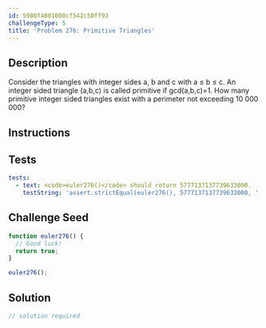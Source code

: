 ```yaml
---
id: 5900f4801000cf542c50ff93
challengeType: 5
title: 'Problem 276: Primitive Triangles'
---
```


## Description
<section id='description'>
Consider the triangles with integer sides a, b and c with a ≤ b ≤ c.
An integer sided triangle (a,b,c) is called primitive if  gcd(a,b,c)=1. 
How many primitive integer sided triangles exist with a perimeter not exceeding 10 000 000?
</section>

## Instructions
<section id='instructions'>

</section>

## Tests
<section id='tests'>

```yml
tests:
  - text: <code>euler276()</code> should return 5777137137739633000.
    testString: 'assert.strictEqual(euler276(), 5777137137739633000, ''<code>euler276()</code> should return 5777137137739633000.'');'

```

</section>

## Challenge Seed
<section id='challengeSeed'>

<div id='js-seed'>

```js
function euler276() {
  // Good luck!
  return true;
}

euler276();
```

</div>



</section>

## Solution
<section id='solution'>

```js
// solution required
```
</section>
